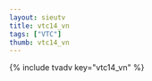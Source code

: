 ```yaml
--- 
layout: sieutv
title: vtc14_vn
tags: ["VTC"]
thumb: vtc14_vn
---
```

{% include tvadv key="vtc14_vn" %}
